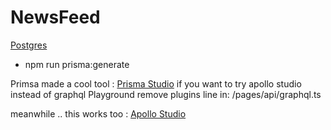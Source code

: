 # NewsFeed

[Postgres](https://postgresapp.com/)

- npm run prisma:generate

Primsa made a cool tool : [Prisma Studio](https://www.prisma.io/studio)
if you want to try apollo studio instead of graphql Playground remove plugins line in: /pages/api/graphql.ts

meanwhile .. this works too : [Apollo Studio](https://studio.apollographql.com/sandbox/explorer)
